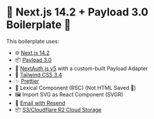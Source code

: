 # 🚀 Next.js 14.2 + Payload 3.0 Boilerplate 🎉

This boilerplate uses:

- 🌐 [Next.js 14.2](https://github.com/vercel/next.js)
- 📦 [Payload 3.0](https://github.com/payloadcms/payload)
- 🔐 [NextAuth.js v5](https://github.com/nextauthjs/next-auth) with a custom-built Payload Adapter
- 🎨 [Tailwind CSS 3.4](https://github.com/tailwindlabs/tailwindcss)
- ✨ [Prettier](https://github.com/prettier/prettier)
- 📝 Lexical Component (RSC) (Not HTML Saved 🤩)
- 🖼️ Import SVG as React Component (SVGR)
- 📧 [Email with Resend](https://resend.com)
- 📦 [S3/Cloudflare R2 Cloud Storage](https://github.com/payloadcms/plugin-cloud-storage)
